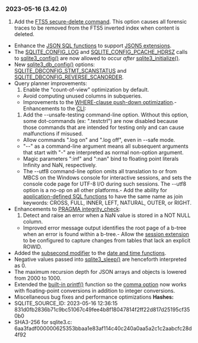### 2023\-05\-16 (3\.42\.0\)

1. Add the [FTS5 secure\-delete command](fts5.html#the_secure_delete_configuration_option). This option causes all forensic traces
 to be removed from the FTS5 inverted index when content is deleted.
- Enhance the [JSON SQL functions](json1.html) to support [JSON5 extensions](json1.html#json5).
- The [SQLITE\_CONFIG\_LOG](c3ref/c_config_covering_index_scan.html#sqliteconfiglog) and [SQLITE\_CONFIG\_PCACHE\_HDRSZ](c3ref/c_config_covering_index_scan.html#sqliteconfigpcachehdrsz) calls to [sqlite3\_config()](c3ref/config.html)
 are now allowed to occur *after* [sqlite3\_initialize()](c3ref/initialize.html).
- New [sqlite3\_db\_config()](c3ref/db_config.html) options: [SQLITE\_DBCONFIG\_STMT\_SCANSTATUS](c3ref/c_dbconfig_defensive.html#sqlitedbconfigstmtscanstatus) and
 [SQLITE\_DBCONFIG\_REVERSE\_SCANORDER](c3ref/c_dbconfig_defensive.html#sqlitedbconfigreversescanorder).
- Query planner improvements:
	1. Enable the "count\-of\-view" optimization by default.
	 - Avoid computing unused columns in subqueries.
	 - Improvements to the [WHERE\-clause push\-down optimization](optoverview.html#pushdown).- Enhancements to the [CLI](cli.html):
	1. Add the \-\-unsafe\-testing command\-line option. Without this option, some
	 dot\-commands (ex: ".testctrl") are now disabled because those commands
	 that are intended for testing only and can cause malfunctions if misused.
	 - Allow commands ".log on" and ".log off", even in \-\-safe mode.
	 - "\-\-" as a command\-line argument means all subsequent arguments that
	 start with "\-" are interpreted as normal non\-option argument.
	 - Magic parameters ":inf" and ":nan" bind to floating point literals
	 Infinity and NaN, respectively.
	 - The \-\-utf8 command\-line option omits all translation to or from
	 MBCS on the Windows console for interactive sessions, and sets
	 the console code page for UTF\-8 I/O during such sessions.
	 The \-\-utf8 option is a no\-op on all other platforms.- Add the ability for [application\-defined SQL functions](appfunc.html) to have the same name
 as join keywords: CROSS, FULL, INNER, LEFT, NATURAL, OUTER, or RIGHT.
- Enhancements to [PRAGMA integrity\_check](pragma.html#pragma_integrity_check):
	1. Detect and raise an error when a NaN value is stored in a NOT NULL column.
	 - Improved error message output identifies the root page of a b\-tree when
	 an error is found within a b\-tree.- Allow the [session extension](sessionintro.html) to be configured to capture changes from
 tables that lack an explicit ROWID.
- Added the [subsecond modifier](lang_datefunc.html#subsec) to the [date and time functions](lang_datefunc.html).
- Negative values passed into [sqlite3\_sleep()](c3ref/sleep.html) are henceforth interpreted as 0\.
- The maximum recursion depth for JSON arrays and objects is lowered from 2000
 to 1000\.
- Extended the [built\-in printf()](printf.html) function so the [comma option](printf.html#comma) now works with
 floating\-point conversions in addition to integer conversions.
- Miscellaneous bug fixes and performance optimizations
**Hashes:**
- SQLITE\_SOURCE\_ID: 2023\-05\-16 12:36:15 831d0fb2836b71c9bc51067c49fee4b8f18047814f2ff22d817d25195cf350b0
- SHA3\-256 for sqlite3\.c: 6aa3fadf000000625353bbaa1e83af114c40c240a0aa5a2c1c2aabcfc28d4f92





